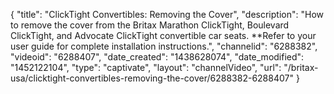 {
    "title": "ClickTight Convertibles: Removing the Cover",
    "description": "How to remove the cover from the Britax Marathon ClickTight, Boulevard ClickTight, and Advocate ClickTight convertible car seats. **Refer to your user guide for complete installation instructions.",
    "channelid": "6288382",
    "videoid": "6288407",
    "date_created": "1438628074",
    "date_modified": "1452122104",
    "type": "captivate",
    "layout": "channelVideo",
    "url": "\/britax-usa\/clicktight-convertibles-removing-the-cover\/6288382-6288407"
}